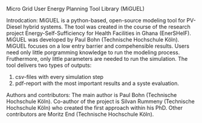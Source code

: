 Micro Grid User Energy Planning Tool Library (MiGUEL)

Introdcation:
MiGUEL is a python-based, open-source modeling tool for PV-Diesel hybrid systems. The tool was created in the course of the research project Energy-Self-Sufficiency for Health Facilities in Ghana (EnerSHelF). MiGUEL was developed by Paul Bohn (Technische Hochschule Köln). MiGUEL focuses on a low entry barrier and compehensible results. Users need only little porgramming knowledge to run the modeling process. Fruthermore, only little parameters are needed to run the simulation. The tool delivers two types of outputs:
1) csv-files with every simulation step
2) pdf-report with the most important results and a syste evaluation.

Authors and contributors:
The main author is Paul Bohn (Technische Hochschule Köln). Co-author of the project is Silvan Rummeny (Technische Hochschule Köln) who created the first approach within his PhD. Other contributors are Moritz End (Technische Hochschule Köln).



